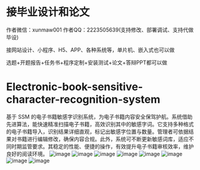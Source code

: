 # 接毕业设计和论文
作者微信：xunmaw001  作者QQ：2223505639(支持修改、部署调试、支持代做毕设)

接网站设计、小程序、H5、APP、各种系统等，单片机、嵌入式也可以做

选题+开题报告+任务书+程序定制+安装测试+论文+答辩PPT都可以做
# Electronic-book-sensitive-character-recognition-system
基于 SSM 的电子书籍敏感字识别系统，为电子书籍内容安全保驾护航。系统借助先进算法，能快速精准扫描电子书籍，高效识别其中的敏感字词。它支持多种格式的电子书籍导入，识别结果详细直观，标记出敏感字位置与数量。管理者可依据结果对书籍进行编辑修改，确保内容合规。此外，系统可不断更新敏感词库，适应不同时期监管要求。其稳定的性能、便捷的操作，有效提升电子书籍审核效率，维护良好的阅读环境。 
![image](https://github.com/user-attachments/assets/9ad49a98-4c5c-478b-9e1e-8ecf520c4900)
![image](https://github.com/user-attachments/assets/08d2cb4c-47a4-4805-a4a8-a0b0692eaba6)
![image](https://github.com/user-attachments/assets/132465f0-22e9-461e-b8a4-7c07e9ee7aec)
![image](https://github.com/user-attachments/assets/d62218bd-50c0-41d2-b335-edc4e0e4a8c2)
![image](https://github.com/user-attachments/assets/e0faa624-b2ce-41e5-955f-3afa4c99082e)
![image](https://github.com/user-attachments/assets/3a7f2cb7-8538-438f-8716-2df982f234de)
![image](https://github.com/user-attachments/assets/f0f4a906-4fa4-4b81-beda-32fe4f020dd0)
![image](https://github.com/user-attachments/assets/9227fcf8-b61e-41b9-a63e-401a6cab9023)

